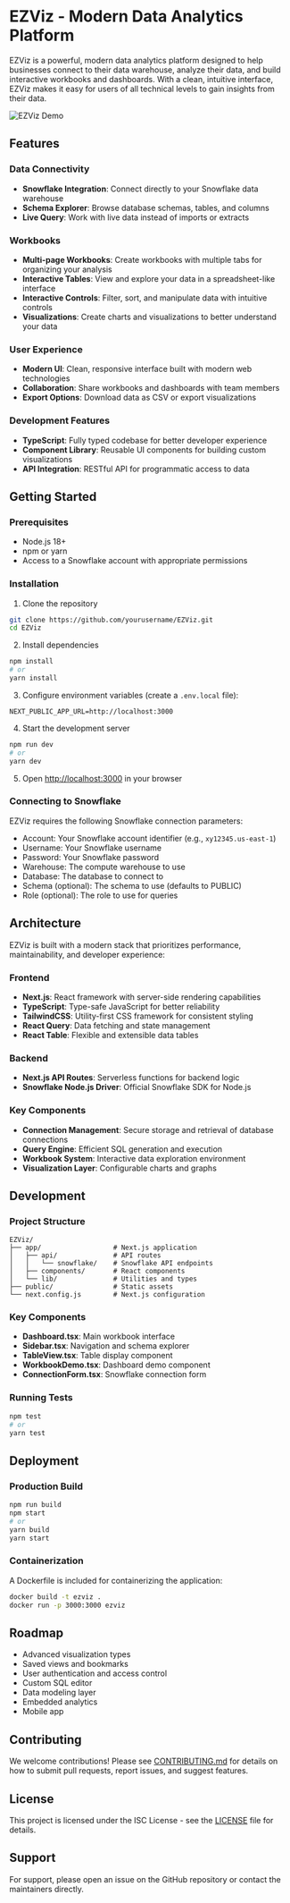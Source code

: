 # EZViz - Modern Data Analytics Platform

EZViz is a powerful, modern data analytics platform designed to help businesses connect to their data warehouse, analyze their data, and build interactive workbooks and dashboards. With a clean, intuitive interface, EZViz makes it easy for users of all technical levels to gain insights from their data.

![EZViz Demo](https://via.placeholder.com/800x450.png?text=EZViz+Dashboard)

## Features

### Data Connectivity
- **Snowflake Integration**: Connect directly to your Snowflake data warehouse
- **Schema Explorer**: Browse database schemas, tables, and columns
- **Live Query**: Work with live data instead of imports or extracts

### Workbooks
- **Multi-page Workbooks**: Create workbooks with multiple tabs for organizing your analysis
- **Interactive Tables**: View and explore your data in a spreadsheet-like interface
- **Interactive Controls**: Filter, sort, and manipulate data with intuitive controls
- **Visualizations**: Create charts and visualizations to better understand your data

### User Experience
- **Modern UI**: Clean, responsive interface built with modern web technologies
- **Collaboration**: Share workbooks and dashboards with team members
- **Export Options**: Download data as CSV or export visualizations

### Development Features
- **TypeScript**: Fully typed codebase for better developer experience
- **Component Library**: Reusable UI components for building custom visualizations
- **API Integration**: RESTful API for programmatic access to data

## Getting Started

### Prerequisites

- Node.js 18+
- npm or yarn
- Access to a Snowflake account with appropriate permissions

### Installation

1. Clone the repository
```bash
git clone https://github.com/yourusername/EZViz.git
cd EZViz
```

2. Install dependencies
```bash
npm install
# or
yarn install
```

3. Configure environment variables (create a `.env.local` file):
```
NEXT_PUBLIC_APP_URL=http://localhost:3000
```

4. Start the development server
```bash
npm run dev
# or
yarn dev
```

5. Open [http://localhost:3000](http://localhost:3000) in your browser

### Connecting to Snowflake

EZViz requires the following Snowflake connection parameters:

- Account: Your Snowflake account identifier (e.g., `xy12345.us-east-1`)
- Username: Your Snowflake username
- Password: Your Snowflake password
- Warehouse: The compute warehouse to use
- Database: The database to connect to
- Schema (optional): The schema to use (defaults to PUBLIC)
- Role (optional): The role to use for queries

## Architecture

EZViz is built with a modern stack that prioritizes performance, maintainability, and developer experience:

### Frontend
- **Next.js**: React framework with server-side rendering capabilities
- **TypeScript**: Type-safe JavaScript for better reliability
- **TailwindCSS**: Utility-first CSS framework for consistent styling
- **React Query**: Data fetching and state management
- **React Table**: Flexible and extensible data tables

### Backend
- **Next.js API Routes**: Serverless functions for backend logic
- **Snowflake Node.js Driver**: Official Snowflake SDK for Node.js

### Key Components
- **Connection Management**: Secure storage and retrieval of database connections
- **Query Engine**: Efficient SQL generation and execution
- **Workbook System**: Interactive data exploration environment
- **Visualization Layer**: Configurable charts and graphs

## Development

### Project Structure

```
EZViz/
├── app/                  # Next.js application
│   ├── api/              # API routes
│   │   └── snowflake/    # Snowflake API endpoints
│   ├── components/       # React components
│   └── lib/              # Utilities and types
├── public/               # Static assets
└── next.config.js        # Next.js configuration
```

### Key Components

- **Dashboard.tsx**: Main workbook interface
- **Sidebar.tsx**: Navigation and schema explorer
- **TableView.tsx**: Table display component
- **WorkbookDemo.tsx**: Dashboard demo component
- **ConnectionForm.tsx**: Snowflake connection form

### Running Tests

```bash
npm test
# or
yarn test
```

## Deployment

### Production Build

```bash
npm run build
npm start
# or
yarn build
yarn start
```

### Containerization

A Dockerfile is included for containerizing the application:

```bash
docker build -t ezviz .
docker run -p 3000:3000 ezviz
```

## Roadmap

- Advanced visualization types
- Saved views and bookmarks
- User authentication and access control
- Custom SQL editor
- Data modeling layer
- Embedded analytics
- Mobile app

## Contributing

We welcome contributions! Please see [CONTRIBUTING.md](CONTRIBUTING.md) for details on how to submit pull requests, report issues, and suggest features.

## License

This project is licensed under the ISC License - see the [LICENSE](LICENSE) file for details.

## Support

For support, please open an issue on the GitHub repository or contact the maintainers directly. 